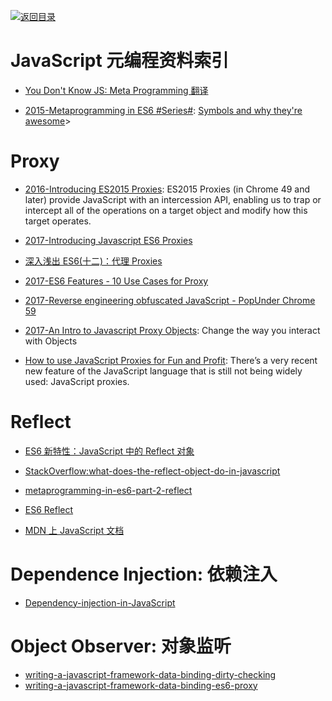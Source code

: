 [![返回目录](https://user-images.githubusercontent.com/5803001/38079637-ff0abcf0-3371-11e8-9b76-ad651620afc7.jpg)](https://github.com/wxyyxc1992/Awesome-Links)

# JavaScript 元编程资料索引

* [You Don't Know JS: Meta Programming 翻译](https://github.com/lishengzxc/bblog/issues/4)

* [2015-Metaprogramming in ES6 #Series#](https://www.keithcirkel.co.uk/metaprogramming-in-es6-symbols/): [Symbols and why they're awesome](https://www.keithcirkel.co.uk/metaprogramming-in-es6-symbols/)>

# Proxy

* [2016-Introducing ES2015 Proxies](https://developers.google.com/web/updates/2016/02/es2015-proxies): ES2015 Proxies (in Chrome 49 and later) provide JavaScript with an intercession API, enabling us to trap or intercept all of the operations on a target object and modify how this target operates.

* [2017-Introducing Javascript ES6 Proxies](https://codeburst.io/introducing-javascript-es6-proxies-1327419ab413)

* [深入浅出 ES6(十二)：代理 Proxies](http://www.infoq.com/cn/articles/es6-in-depth-proxies-and-reflect/)

* [2017-ES6 Features - 10 Use Cases for Proxy](http://dealwithjs.io/es6-features-10-use-cases-for-proxy/)

* [2017-Reverse engineering obfuscated JavaScript - PopUnder Chrome 59](https://parg.co/b2D)

* [2017-An Intro to Javascript Proxy Objects](https://parg.co/URf): Change the way you interact with Objects

- [How to use JavaScript Proxies for Fun and Profit](https://parg.co/Uie): There’s a very recent new feature of the JavaScript language that is still not being widely used: JavaScript proxies.

# Reflect

* [ES6 新特性：JavaScript 中的 Reflect 对象](http://www.codeceo.com/article/javascript-reflect-object-es6.html)

* [StackOverflow:what-does-the-reflect-object-do-in-javascript](http://stackoverflow.com/questions/25421903/what-does-the-reflect-object-do-in-javascript)

* [metaprogramming-in-es6-part-2-reflect](https://www.keithcirkel.co.uk/metaprogramming-in-es6-part-2-reflect/)

* [ES6 Reflect](https://zhuanlan.zhihu.com/p/24778807)

* [MDN 上 JavaScript 文档](https://developer.mozilla.org/zh-CN/docs/Web/JavaScript/Reference/Global_Objects/Reflect)

# Dependence Injection: 依赖注入

* [Dependency-injection-in-JavaScript](http://krasimirtsonev.com/blog/article/Dependency-injection-in-JavaScript)

# Object Observer: 对象监听

* [writing-a-javascript-framework-data-binding-dirty-checking](https://blog.risingstack.com/writing-a-javascript-framework-data-binding-dirty-checking/)
* [writing-a-javascript-framework-data-binding-es6-proxy](https://blog.risingstack.com/writing-a-javascript-framework-data-binding-es6-proxy/)
